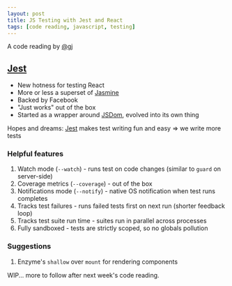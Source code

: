 ```yaml
---
layout: post
title: JS Testing with Jest and React
tags: [code reading, javascript, testing]
---
```


A code reading by [@gj](https://github.com/gj)

## [Jest](https://facebook.github.io/jest/)

- New hotness for testing React
- More or less a superset of [Jasmine](https://jasmine.github.io/)
- Backed by Facebook
- "Just works" out of the box
- Started as a wrapper around [JSDom](https://github.com/jsdom/jsdom), evolved into its own thing

Hopes and dreams: [Jest](https://facebook.github.io/jest/) makes test writing fun and easy => we write more tests

### Helpful features

1. Watch mode (`--watch`) - runs test on code changes (similar to `guard` on server-side)
2. Coverage metrics (`--coverage`) - out of the box
3. Notifications mode (`--notify`) - native OS notification when test runs completes
4. Tracks test failures - runs failed tests first on next run (shorter feedback loop)
5. Tracks test suite run time - suites run in parallel across processes
6. Fully sandboxed - tests are strictly scoped, so no globals pollution

### Suggestions

1. Enzyme's `shallow` over `mount` for rendering components

WIP... more to follow after next week's code reading.
